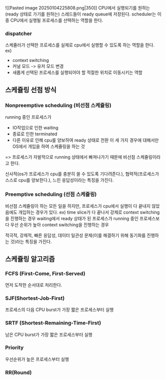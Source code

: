 ![[Pasted image 20250104225808.png|350]]
CPU에서 실행되기를 원하는 (ready 상태로 가기를 원하는) 스레드들이 ready queue에 저장된다.
scheduler는 이 중 CPU에서 실행될 프로세스를 선택하는 역할을 한다.
### dispatcher
스케쥴러가 선택한 프로세스를 실제로 cpu에서 실행할 수 있도록 하는 역할을 한다. 
ex) 
- context switching
- 커널 모드 -> 유저 모드 변경
- 새롭게 선택된 프로세스를 실행되어야 할 적절한 위치로 이동시키는 역할

## 스케쥴링 선점 방식
### Nonpreemptive scheduling (비선점 스케쥴링)
running 중인 프로세스가 
- IO작업으로 인한 waiting 
- 종료로 인한 terminated  
- 다른 이유로 인해 cpu를 양보하여 ready 상태로 전환
이 세 가지 경우에 대해서만 OS에서 개입을 하여 스케쥴링을 하는 것

=> 프로세스가 자발적으로 running 상태에서 빠져나가기 때문에 비선점 스케쥴링이라고 한다.

신사적(os가 프로세스가 cpu를 충분히 쓸 수 있도록 기다려준다.), 협력적(프로세스가 스스로 cpu를 양보한다.), 느린 응답성이라는 특징을 가진다.
### Preemptive scheduling (선점 스케쥴링)
비선점 스케쥴링이 하는 모든 일을 하지만, 프로세스가 cpu에서 실행이 다 끝내지 않았음에도 개입하는 경우가 있다.
ex) 
time slice가 다 끝나서 강제로 context switching을 진행하는 경우
waiting에서 ready 상태가 된 프로세스가 running 중인 프로세스보다 우선 순위가 높아 context switching을 진행하는 경우

적극적, 강제적, 빠른 응답성, 데이터 일관성 문제(이를 해결하기 위해 동기화를 진행하는 것)라는 특징을 가진다.

## 스케쥴링 알고리즘
### FCFS (First-Come, First-Served)
먼저 도착한 순서대로 처리한다.
### SJF(Shortest-Job-First)
프로세스의 다음 CPU burst가 가장 짧은 프로세스부터 실행
### SRTF (Shortest-Remaining-Time-First)
남은 CPU burst가 가장 짧은 프로세스부터 실행
### Priority
우선순위가 높은 프로세스부터 실행
### RR(Round)
